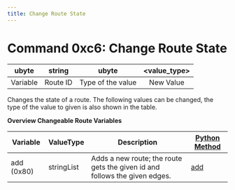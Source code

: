 ```yaml
---
title: Change Route State
---
```


# Command 0xc6: Change Route State

|  ubyte   |  string  |       ubyte       | <value_type\> |
| :------: | :------: | :---------------: | :----------: |
| Variable | Route ID | Type of the value |  New Value   |

Changes the state of a route. The following values can be changed, the
type of the value to given is also shown in the table.

**Overview Changeable Route Variables**

| Variable   | ValueType  | Description                                                                | [Python Method](../TraCI/Interfacing_TraCI_from_Python.md)    |
| ---------- | ---------- | -------------------------------------------------------------------------- | ------------------------------------------------------------------ |
| add (0x80) | stringList | Adds a new route; the route gets the given id and follows the given edges. | [add](https://sumo.dlr.de/pydoc/traci._route.html#RouteDomain-add) |
